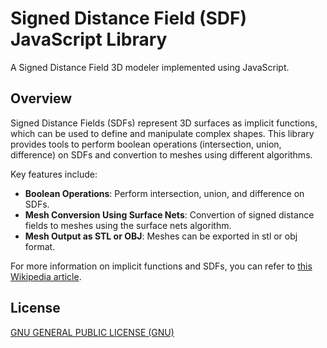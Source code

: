 # Signed Distance Field (SDF) JavaScript Library

A Signed Distance Field 3D modeler implemented using JavaScript.

## Overview

Signed Distance Fields (SDFs) represent 3D surfaces as implicit functions, which can be used to define and manipulate complex shapes. This library provides tools to perform boolean operations (intersection, union, difference) on SDFs and convertion to meshes using different algorithms.

Key features include:

- **Boolean Operations**: Perform intersection, union, and difference on SDFs.
- **Mesh Conversion Using Surface Nets**: Convertion of signed distance fields to meshes using the surface nets algorithm.
- **Mesh Output as STL or OBJ**: Meshes can be exported in stl or obj format.

For more information on implicit functions and SDFs, you can refer to [this Wikipedia article](https://en.wikipedia.org/wiki/Implicit_function).

## License

[GNU GENERAL PUBLIC LICENSE (GNU)](https://github.com/codegonite/SignedDistanceFieldJS/blob/master/LICENSE)